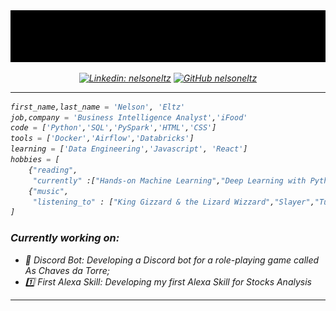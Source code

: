 <div align = 'center'>
 <img src='name.gif'>
 </div>

<div >
<em align='center'>

[![Linkedin: nelsoneltz](https://img.shields.io/badge/-nelsoneltz-blue?style=flat-square&logo=Linkedin&logoColor=white&link=https://www.linkedin.com/in/thaianebraga/)](https://www.linkedin.com/in/nelsoneltz/)
[![GitHub nelsoneltz](https://img.shields.io/github/followers/nelsoneltz?label=follow&style=social)](https://github.com/nelsoneltz)

</div>

---

<!-- <div >
<img src="intro.gif" align = 'right' height=400>
</div> -->

<div ><em align = 'left'>

```python
first_name,last_name = 'Nelson', 'Eltz'
job,company = 'Business Intelligence Analyst','iFood'
code = ['Python','SQL','PySpark','HTML','CSS']
tools = ['Docker','Airflow','Databricks']
learning = ['Data Engineering','Javascript', 'React']
hobbies = [
    {"reading",
     "currently" :["Hands-on Machine Learning","Deep Learning with Python","Manual de DevOps"]},
    {"music",
     "listening_to" : ["King Gizzard & the Lizard Wizzard","Slayer","Turnstile","Pearl Jam","Angra","Druidess"]}
]
```

</div>

### Currently working on:
- 🤖 Discord Bot: Developing a Discord bot for a role-playing game called As Chaves da Torre;
- 1️⃣ First Alexa Skill: Developing my first Alexa Skill for Stocks Analysis

---
